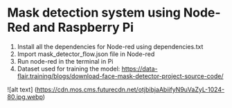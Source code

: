 # Mask detection system using Node-Red and Raspberry Pi

1) Install all the dependencies for Node-red using dependencies.txt 
3) Import mask_detector_flow.json file in Node-red
4) Run node-red in the terminal in Pi 
5) Dataset used for training the model: https://data-flair.training/blogs/download-face-mask-detector-project-source-code/


![alt text] (https://cdn.mos.cms.futurecdn.net/otjbibjaAbiifyN9uVaZyL-1024-80.jpg.webp)
